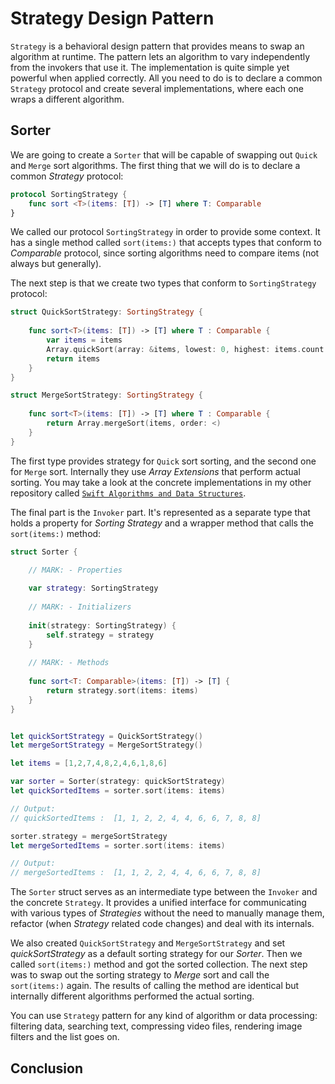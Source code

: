 # Strategy Design Pattern
`Strategy` is a behavioral design pattern that provides means to swap an algorithm at runtime. The pattern lets an algorithm to vary independently from the invokers that use it. The implementation is quite simple yet powerful when applied correctly. All you need to do is to declare a common `Strategy` protocol and create several implementations, where each one wraps a different algorithm. 

## Sorter
We are going to create a `Sorter` that will be capable of swapping out `Quick` and `Merge` sort algorithms. The first thing that we will do is to declare a common *Strategy* protocol:

```swift
protocol SortingStrategy {
    func sort <T>(items: [T]) -> [T] where T: Comparable
}
```
We called our protocol `SortingStrategy` in order to provide some context. It has a single method called `sort(items:)` that accepts types that conform to *Comparable* protocol, since  sorting algorithms need to compare items (not always but generally).

The next step is that we create two types that conform to `SortingStrategy` protocol:

```swift
struct QuickSortStrategy: SortingStrategy {
    
    func sort<T>(items: [T]) -> [T] where T : Comparable {
        var items = items
        Array.quickSort(array: &items, lowest: 0, highest: items.count - 1)
        return items
    }
}

struct MergeSortStrategy: SortingStrategy {
    
    func sort<T>(items: [T]) -> [T] where T : Comparable {
        return Array.mergeSort(items, order: <)
    }
}
```

The first type provides strategy for `Quick` sort sorting, and the second one for `Merge` sort. Internally they use *Array Extensions* that perform actual sorting. You may take a look at the concrete implementations in my other repository called [`Swift Algorithms and Data Structures`](https://github.com/jVirus/swift-algorithms-data-structs).

The final part is the `Invoker` part. It's represented as a separate type that holds a property for *Sorting Strategy* and a wrapper method that calls the `sort(items:)` method:

```swift
struct Sorter {

    // MARK: - Properties
    
    var strategy: SortingStrategy
    
    // MARK: - Initializers
    
    init(strategy: SortingStrategy) {
        self.strategy = strategy
    }
    
    // MARK: - Methods
    
    func sort<T: Comparable>(items: [T]) -> [T] {
        return strategy.sort(items: items)
    }
}


let quickSortStrategy = QuickSortStrategy()
let mergeSortStrategy = MergeSortStrategy()

let items = [1,2,7,4,8,2,4,6,1,8,6]

var sorter = Sorter(strategy: quickSortStrategy)
let quickSortedItems = sorter.sort(items: items)

// Output: 
// quickSortedItems :  [1, 1, 2, 2, 4, 4, 6, 6, 7, 8, 8]

sorter.strategy = mergeSortStrategy
let mergeSortedItems = sorter.sort(items: items)

// Output: 
// mergeSortedItems :  [1, 1, 2, 2, 4, 4, 6, 6, 7, 8, 8]

```
The `Sorter` struct serves as an intermediate type between the `Invoker` and the concrete `Strategy`. It provides a unified interface for communicating with various types of *Strategies* without the need to manually manage them, refactor (when *Strategy* related code changes) and deal with its internals. 

We also created `QuickSortStrategy` and `MergeSortStrategy` and set *quickSortStrategy* as a default sorting strategy for our *Sorter*. Then we called `sort(items:)` method and got the sorted collection. The next step was to swap out the sorting strategy to *Merge* sort and call the `sort(items:)` again. The results of calling the method are identical but internally different algorithms performed the actual sorting. 

You can use `Strategy` pattern for any kind of algorithm or data processing: filtering data, searching text, compressing video files, rendering image filters and the list goes on. 

## Conclusion

